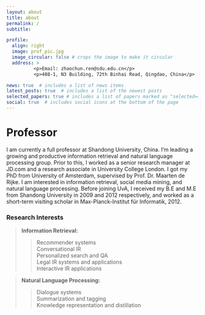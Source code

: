 ```yaml
---
layout: about
title: about
permalink: /
subtitle: 

profile:
  align: right
  image: prof_pic.jpg
  image_circular: false # crops the image to make it circular
  address: >
          <p>Email: zhaochun.ren@sdu.edu.cn</p>
          <p>408-1, N3 Building, 72th Binhai Road, Qingdao, China</p>

news: true  # includes a list of news items
latest_posts: true  # includes a list of the newest posts
selected_papers: true # includes a list of papers marked as "selected={true}"
social: true  # includes social icons at the bottom of the page
---
```

# Professor

I am currently a full professor at Shandong University, China. I’m leading a growing and productive information retrieval and natural language processing group. Prior to this, I worked as a senior research manager at JD.com and a research associate in University College London. I got my PhD from University of Amsterdam, supervised by Prof. Dr. Maarten de Rijke. I am interested in information retrieval, social media mining, and natural language processing. Before joining UvA, I received my B.E and M.E from Shandong University in 2009 and 2012 respectively, and worked as a short-term visiting scholar in Max-Planck-Institut für Informatik, 2012.

### Research Interests

> **Information Retrieval:**  
>> Recommender systems  
>> Conversational IR  
>> Personalized search and QA  
>> Legal IR systems and applications  
>> Interactive IR applications  

> **Natural Language Processing:**  
>> Dialogue systems  
>> Summarization and tagging  
>> Knowledge representation and distillation  